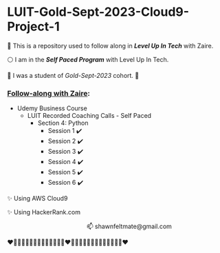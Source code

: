 # LUIT-Gold-Sept-2023-Cloud9-Project-1

<p>🔵 This is a repository used to follow along in <em><strong>Level Up In Tech</strong></em> with Zaire.</p>
<p>⚪ I am in the <em><strong>Self Paced Program</strong></em> with Level Up In Tech.</p>
<p>🔴 I was a student of <em>Gold-Sept-2023</em> cohort. 👋</p>

### <ins>Follow-along with Zaire</ins>:

<ul>
  <li>Udemy Business Course
    <ul>
      <li>LUIT Recorded Coaching Calls - Self Paced
        <ul>
          <li>Section 4: Python
            <ul>
              <li>Session 1 ✔️</li>
              <li>Session 2 ✔️</li>
              <li>Session 3 ✔️</li>
              <li>Session 4 ✔️</li>
              <li>Session 5 ✔️</li>
              <li>Session 6 ✔️</li>
            </ul>
          </li>
        </ul>
      </li>
    </ul>
  </li>
</ul>

<p>✨ Using AWS Cloud9</p>
<p>✨ Using HackerRank.com</p>

<p>&nbsp;&nbsp;&nbsp;&nbsp;&nbsp;&nbsp;&nbsp;&nbsp;&nbsp;&nbsp;&nbsp;&nbsp;&nbsp;&nbsp;&nbsp;&nbsp;&nbsp;&nbsp;&nbsp;&nbsp;&nbsp;&nbsp;&nbsp;&nbsp;&nbsp;&nbsp;&nbsp;&nbsp;&nbsp;&nbsp;&nbsp;&nbsp;&nbsp;&nbsp;&nbsp;&nbsp;&nbsp;&nbsp;&nbsp;&nbsp;&nbsp;&nbsp;&nbsp;&nbsp;&nbsp;&nbsp;&nbsp;📫 shawnfeltmate@gmail.com</p>

❤️🩷🧡💛💚💙🩵💜🩵💙💚💛🧡🩷❤️🩷🧡💛💚💙🩵💜🩵💙💚💛🧡🩷❤️
